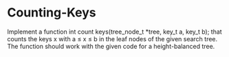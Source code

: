 # Counting-Keys
Implement a function int count keys(tree_node_t *tree, key_t a, key_t b); that counts the keys x with a ≤ x ≤ b in the leaf nodes of the given search tree. The function should work with the given code for a height-balanced tree.
